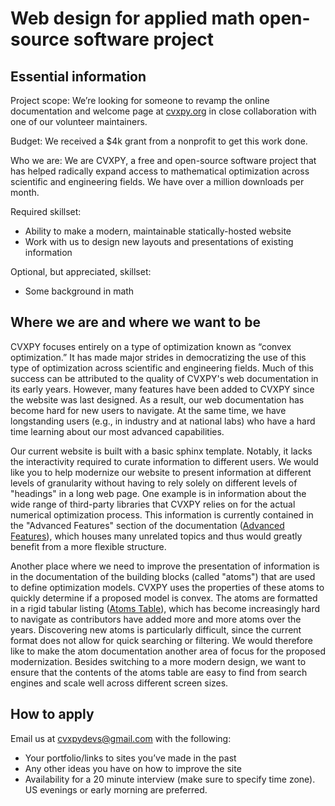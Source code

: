 # Web design for applied math open-source software project

## Essential information  
 
Project scope: We’re looking for someone to revamp the online documentation and welcome page at [cvxpy.org](cvxpy.org) in close collaboration with one of our volunteer maintainers.

Budget: We received a $4k grant from a nonprofit to get this work done.

Who we are: We are CVXPY, a free and open-source software project that has helped radically expand access to mathematical optimization across scientific and engineering fields. We have over a million downloads per month.

Required skillset:
 * Ability to make a modern, maintainable statically-hosted website
 * Work with us to design new layouts and presentations of existing information

Optional, but appreciated, skillset:
 * Some background in math

## Where we are and where we want to be  

CVXPY focuses entirely on a type of optimization known as “convex optimization.” It has made major strides in democratizing the use of this type of optimization across scientific and engineering fields. Much of this success can be attributed to the quality of CVXPY's web documentation in its early years. However, many features have been added to CVXPY since the website was last designed. As a result, our web documentation has become hard for new users to navigate. At the same time, we have longstanding users (e.g., in industry and at national labs) who have a hard time learning about our most advanced capabilities.

Our current website is built with a basic sphinx template. Notably, it lacks the interactivity required to curate information to different users. We would like you to help modernize our website to present information at different levels of granularity without having to rely solely on different levels of "headings" in a long web page. One example is in information about the wide range of third-party libraries that CVXPY relies on for the actual numerical optimization process. This information is currently contained in the "Advanced Features" section of the documentation ([Advanced Features]), which houses many unrelated topics and thus would greatly benefit from a more flexible structure.

Another place where we need to improve the presentation of information is in the documentation of the building blocks (called "atoms") that are used to define optimization models. CVXPY uses the properties of these atoms to quickly determine if a proposed model is convex. The atoms are formatted in a rigid tabular listing ([Atoms Table]), which has become increasingly hard to navigate as contributors have added more and more atoms over the years. Discovering new atoms is particularly difficult, since the current format does not allow for quick searching or filtering. We would therefore like to make the atom documentation another area of focus for the proposed modernization. Besides switching to a more modern design, we want to ensure that the contents of the atoms table are easy to find from search engines and scale well across different screen sizes.

[Advanced Features]: https://www.cvxpy.org/tutorial/advanced/index.html  
[Atoms Table]: https://www.cvxpy.org/tutorial/functions/index.html  


## How to apply

Email us at cvxpydevs@gmail.com with the following:
 * Your portfolio/links to sites you’ve made in the past
 * Any other ideas you have on how to improve the site
 * Availability for a 20 minute interview (make sure to specify time zone). US evenings or early morning are preferred.
